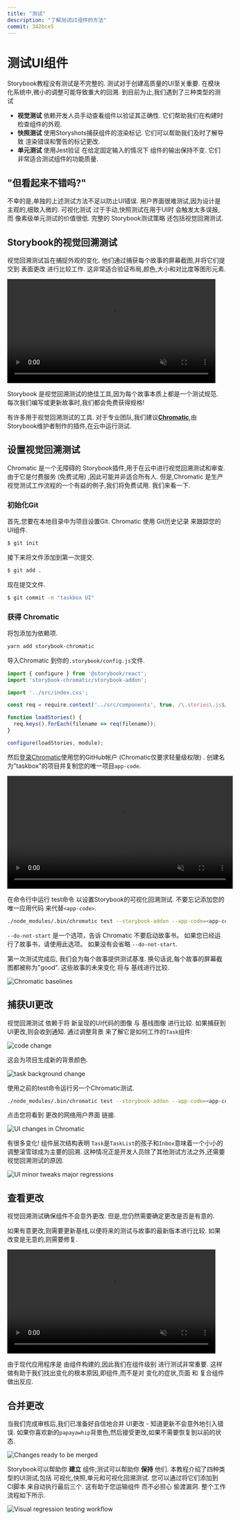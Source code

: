 ```yaml
---
title: "测试"
description: "了解测试UI组件的方法"
commit: 342bce5
---
```

# 测试UI组件

Storybook教程没有测试是不完整的. 测试对于创建高质量的UI至关重要. 在模块化系统中,微小的调整可能导致重大的回溯. 到目前为止,我们遇到了三种类型的测试

-   **视觉测试** 依赖开发人员手动查看组件以验证其正确性. 它们帮助我们在构建时检查组件的外观. 
-   **快照测试** 使用Storyshots捕获组件的渲染标记. 它们可以帮助我们及时了解导致 渲染错误和警告的标记更改. 
-   **单元测试** 使用Jest验证 在给定固定输入的情况下 组件的输出保持不变. 它们非常适合测试组件的功能质量. 

## "但看起来不错吗?"

不幸的是,单独的上述测试方法不足以防止UI错误. 用户界面很难测试,因为设计是主观的,细致入微的. 可视化测试 过于手动,快照测试在用于UI时 会触发太多误报,而 像素级单元测试的价值很低. 完整的 Storybook测试策略 还包括视觉回溯测试. 

##  Storybook的视觉回溯测试

视觉回溯测试旨在捕捉外观的变化. 他们通过捕获每个故事的屏幕截图,并将它们提交到 表面更改 进行比较工作. 这非常适合验证布局,颜色,大小和对比度等图形元素. 

<video autoPlay muted playsInline loop style="width:480px; margin: 0 auto;">
  <source
    src="/visual-regression-testing.mp4"
    type="video/mp4"
  />
</video>

 Storybook 是视觉回溯测试的绝佳工具,因为每个故事本质上都是一个测试规范. 每次我们编写或更新故事时,我们都会免费获得规格!

有许多用于视觉回溯测试的工具. 对于专业团队,我们建议[**Chromatic**](https://www.chromaticqa.com/),由 Storybook维护者制作的插件,在云中运行测试. 

## 设置视觉回溯测试

Chromatic 是一个无障碍的 Storybook插件,用于在云中进行视觉回溯测试和审查. 由于它是付费服务 (免费试用) ,因此可能并非适合所有人. 但是,Chromatic 是生产视觉测试工作流程的一个有益的例子,我们将免费试用. 我们来看一下. 

### 初始化Git

首先,您要在本地目录中为项目设置Git. Chromatic 使用 Git历史记录 来跟踪您的UI组件. 

```bash
$ git init
```

接下来将文件添加到第一次提交. 

```bash
$ git add .
```

现在提交文件. 

```bash
$ git commit -m "taskbox UI"
```

### 获得 Chromatic

将包添加为依赖项. 

```bash
yarn add storybook-chromatic
```

导入Chromatic 到你的`.storybook/config.js`文件. 

```javascript
import { configure } from '@storybook/react';
import 'storybook-chromatic/storybook-addon';

import '../src/index.css';

const req = require.context('../src/components', true, /\.stories\.js$/);

function loadStories() {
  req.keys().forEach(filename => req(filename));
}

configure(loadStories, module);
```

然后[登录Chromatic](https://chromaticqa.com/start)使用您的GitHub帐户 (Chromatic仅要求轻量级权限) . 创建名为"taskbox"的项目并复制您的唯一项目`app-code`. 

<video autoPlay muted playsInline loop style="width:520px; margin: 0 auto;">
  <source
    src="/chromatic-setup-learnstorybook.mp4"
    type="video/mp4"
  />
</video>

在命令行中运行 test命令 以设置Storybook的可视化回溯测试. 不要忘记添加您的 唯一应用代码 来代替`<app-code>`. 

```bash
./node_modules/.bin/chromatic test --storybook-addon --app-code=<app-code> --do-not-start
```

<div class="aside">
<code>--do-not-start</code> 是一个选项，告诉 Chromatic 不要启动故事书。 如果您已经运行了故事书，请使用此选项。 如果没有会省略 <code>--do-not-start</code>.
</div>

第一次测试完成后, 我们会为每个故事提供测试基准. 换句话说,每个故事的屏幕截图都被称为"good". 这些故事的未来变化 将与 基线进行比较. 

![Chromatic baselines](/chromatic-baselines.png)

## 捕获UI更改

视觉回溯测试 依赖于将 新呈现的UI代码的图像 与 基线图像 进行比较. 如果捕获到UI更改,则会收到通知. 通过调整背景 来了解它是如何工作的`Task`组件: 

![code change](/chromatic-change-to-task-component.png)

这会为项目生成新的背景颜色. 

![task background change](/chromatic-task-change.png)

使用之前的test命令运行另一个Chromatic测试. 

```bash
./node_modules/.bin/chromatic test --storybook-addon --app-code=<app-code> --do-not-start
```

点击您将看到 更改的网络用户界面 链接. 

![UI changes in Chromatic](/chromatic-catch-changes.png)

有很多变化! 组件层次结构表明 `Task`是`TaskList`的孩子和`Inbox`意味着一个小小的调整滚雪球成为主要的回溯. 这种情况正是开发人员除了其他测试方法之外,还需要视觉回溯测试的原因. 

![UI minor tweaks major regressions](/minor-major-regressions.gif)

## 查看更改

视觉回溯测试确保组件不会意外更改. 但是,您仍然需要确定更改是否是有意的. 

如果有意更改,则需要更新基线,以便将来的测试与故事的最新版本进行比较. 如果改变是无意的,则需要修复. 

<video autoPlay muted playsInline loop style="width:480px; margin: 0 auto;">
  <source
    src="/website-workflow-review-merge-optimized.mp4"
    type="video/mp4"
  />
</video>

由于现代应用程序是 由组件构建的,因此我们在组件级别 进行测试非常重要. 这样做有助于我们找出变化的根本原因,即组件,而不是对 变化的症状,页面 和 复合组件 做出反应. 

## 合并更改

当我们完成审核后,我们已准备好自信地合并 UI更改 - 知道更新不会意外地引入错误. 如果你喜欢新的`papayawhip`背景色,然后接受更改,如果不需要恢复到以前的状态. 

![Changes ready to be merged](/chromatic-review-finished.png)

 Storybook可以帮助你 **建立** 组件;测试可以帮助你 **保持** 他们. 本教程介绍了四种类型的UI测试,包括 可视化,快照,单元和可视化回溯测试. 您可以通过将它们添加到 CI脚本 来自动执行最后三个. 这有助于您运输组件 而不必担心 偷渡漏洞. 整个工作流程如下所示. 

![Visual regression testing workflow](/cdd-review-workflow.png)
